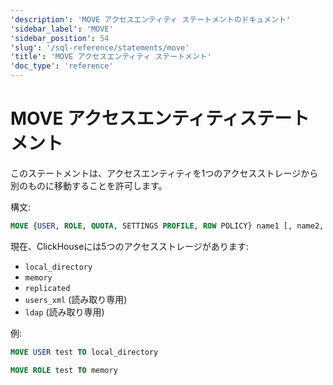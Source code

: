 ```yaml
---
'description': 'MOVE アクセスエンティティ ステートメントのドキュメント'
'sidebar_label': 'MOVE'
'sidebar_position': 54
'slug': '/sql-reference/statements/move'
'title': 'MOVE アクセスエンティティ ステートメント'
'doc_type': 'reference'
---
```



# MOVE アクセスエンティティステートメント

このステートメントは、アクセスエンティティを1つのアクセスストレージから別のものに移動することを許可します。

構文:

```sql
MOVE {USER, ROLE, QUOTA, SETTINGS PROFILE, ROW POLICY} name1 [, name2, ...] TO access_storage_type
```

現在、ClickHouseには5つのアクセスストレージがあります:
- `local_directory`
- `memory`
- `replicated`
- `users_xml` (読み取り専用)
- `ldap` (読み取り専用)

例:

```sql
MOVE USER test TO local_directory
```

```sql
MOVE ROLE test TO memory
```
